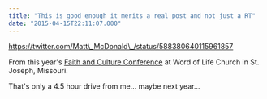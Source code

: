 ```yaml
---
title: "This is good enough it merits a real post and not just a RT"
date: "2015-04-15T22:11:07.000"
---
```


https://twitter.com/Matt\_McDonald\_/status/588380640115961857

From this year's [Faith and Culture Conference](https://conference.wolc.com/) at Word of Life Church in St. Joseph, Missouri.

That's only a 4.5 hour drive from me... maybe next year...
